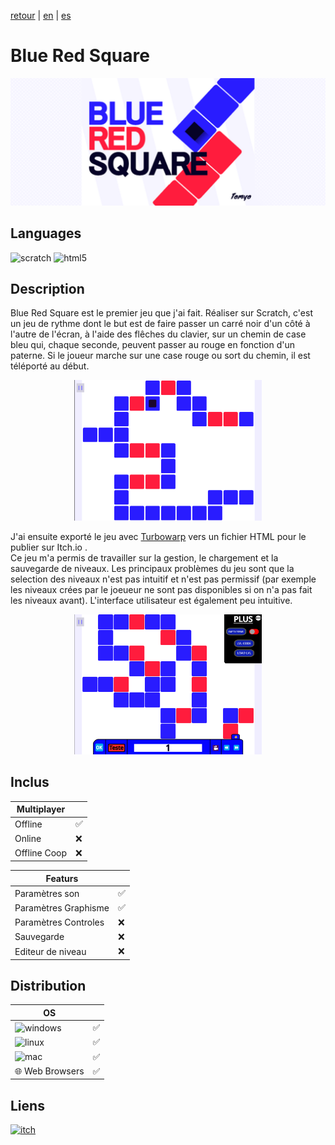 [retour](/README.md) | [en](translation/en/blue-red-square.md) | [es](translation/es/blue-red-square.md)
  
# Blue Red Square

<p align="center">
  <img src="/image/blue-red-square-banner.png" width="600" alt="BRS logo">
</p>

## Languages

<img alt="scratch" src="https://img.shields.io/badge/Scratch-FF6F00?style=for-the-badge&logo=Scratch&logoColor=white"/> <img alt="html5" src="https://img.shields.io/badge/HTML5-E34F26?style=for-the-badge&logo=html5&logoColor=white"/>

## Description
Blue Red Square est le premier jeu que j'ai fait. Réaliser sur Scratch, c'est un jeu de rythme dont le but est de faire passer un carré noir d'un côté à l'autre de l'écran, à l'aide des flêches du clavier, sur un chemin de case bleu qui, chaque seconde, peuvent passer au rouge en fonction d'un paterne. Si le joueur marche sur une case rouge ou sort du chemin, il est téléporté au début.

<p align="center">
  <img src="/image/blue-red-square-level.png" width="300" alt="BRS niveau">
</p>

J'ai ensuite exporté le jeu avec [Turbowarp](https://packager.turbowarp.org/?import_from=https://turbowarp.org) vers un fichier HTML pour le publier sur Itch.io .  
Ce jeu m'a permis de travailler sur la gestion, le chargement et la sauvegarde de niveaux. Les principaux problèmes du jeu sont que la selection des niveaux n'est pas intuitif et n'est pas permissif (par exemple les niveaux crées par le joeueur ne sont pas disponibles si on n'a pas fait les niveaux avant). L'interface utilisateur est également peu intuitive.

<p align="center">
  <img src="/image/blue-red-square-level-editor.png" width="300" alt="BRS editeur">
</p>

## Inclus

| Multiplayer |  |
|---------------|---------------|
| Offline | ✅ |
| Online | ❌ |
| Offline Coop | ❌ |

| Featurs | |
|---------------|---------------|
| Paramètres son | ✅ |
| Paramètres Graphisme | ✅ |
| Paramètres Controles | ❌ |
| Sauvegarde | ❌ |
| Editeur de niveau | ❌ |

## Distribution

| OS | |
|---------------|---------------|
| <img alt="windows" src="https://img.shields.io/badge/Windows-0078D6?style=for-the-badge&logo=windows&logoColor=white"/> | ✅ |
| <img alt="linux" src="https://img.shields.io/badge/Linux-FCC624?style=for-the-badge&logo=linux&logoColor=black"/> | ✅ |
| <img alt="mac" src="https://img.shields.io/badge/mac%20os-000000?style=for-the-badge&logo=apple&logoColor=white"/> | ✅ |
| 🌐 Web Browsers | ✅ |


## Liens

<a target="_blank" href="https://tomyo.itch.io/blue-red-square">
      <img alt="itch" src="https://img.shields.io/badge/Itch.io-FA5C5C?style=for-the-badge&logo=itchdotio&logoColor=white">
    </a>

</details>
